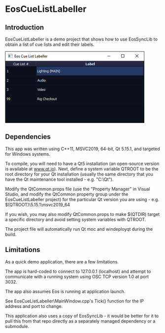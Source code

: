 # EosCueListLabeller
## Introduction
EosCueListLabeller is a demo project that shows how to use EosSyncLib to obtain a list of cue lists and edit their labels.

![Example Screenshot](screenshot.png?raw=true "Example Screenshot")

## Dependencies
This app was written using C++11, MSVC2019, 64-bit, Qt 5.15.1, and targeted for Windows systems. 

To compile, you will need to have a Qt5 installation (an open-source version is available at www.qt.io).
Next, define a system variable QTROOT to be the root directory for your Qt installation (usually the same directory that you have the Qt maintenance tool installed - e.g. "C:\Qt\").

Modify the QtCommon.props file (use the "Property Manager" in Visual Studio, and modify the QtCommon property group under the EosCueListLabeller project) for the particular Qt version you are using - e.g. $(QTROOT)\5.15.1\msvc2019_64

If you wish, you may also modify QtCommon.props to make $(QTDIR) target a specific directory and avoid setting system variables with QTROOT. 

The project file will automatically run Qt moc and windeployqt during the build. 


## Limitations
As a quick demo application, there are a few limitations.

The app is hard-coded to connect to 127.0.0.1 (localhost) and attempt to communicate with a running system using OSC TCP version 1.0 at port 3032. 

The app also assumes Eos is running at application launch. 

See EosCueListLabeller\MainWindow.cpp's Tick() function for the IP address and port to change.

This application also uses a copy of EosSyncLib - it would be better for it to pull this from that repo directly as a separately managed dependency or a submodule. 

